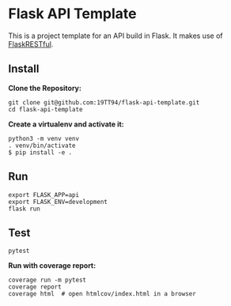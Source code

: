 # Flask API Template

This is a project template for an API build in Flask. It makes use of [FlaskRESTful](https://flask-restful.readthedocs.io/en/latest/quickstart.html).

## Install

**Clone the Repository:**
```
git clone git@github.com:19TT94/flask-api-template.git
cd flask-api-template
```

**Create a virtualenv and activate it:**
```
python3 -m venv venv
. venv/bin/activate
$ pip install -e .
```

## Run
```
export FLASK_APP=api
export FLASK_ENV=development
flask run
```

## Test
`pytest`

**Run with coverage report:**
```
coverage run -m pytest
coverage report
coverage html  # open htmlcov/index.html in a browser
```